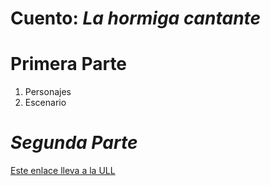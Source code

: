 # Cuento: *La hormiga cantante*

# Primera Parte
1. Personajes
2. Escenario

# *Segunda Parte*

[Este enlace lleva a la ULL](https://www.ull.es)
